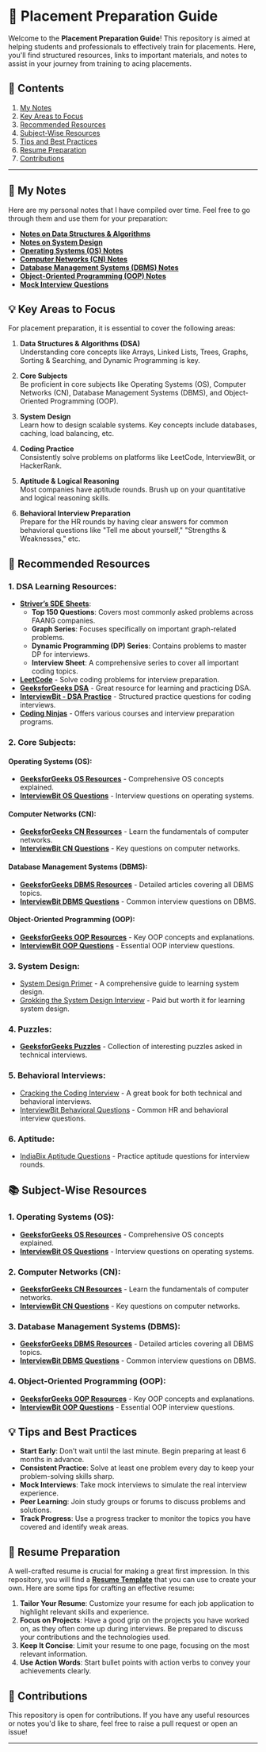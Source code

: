 # 🚀 Placement Preparation Guide

Welcome to the **Placement Preparation Guide**! This repository is aimed at helping students and professionals to effectively train for placements. Here, you'll find structured resources, links to important materials, and notes to assist in your journey from training to acing placements.

## 📑 Contents

1. [My Notes](#-my-notes)
2. [Key Areas to Focus](#-key-areas-to-focus)
3. [Recommended Resources](#-recommended-resources)
4. [Subject-Wise Resources](#-subject-wise-resources)
5. [Tips and Best Practices](#-tips-and-best-practices)
6. [Resume Preparation](#-resume-preparation)
7. [Contributions](#-contributions)

---

## 📝 My Notes

Here are my personal notes that I have compiled over time. Feel free to go through them and use them for your preparation:

- **[Notes on Data Structures & Algorithms](link_to_your_notes)**
- **[Notes on System Design](link_to_your_notes)**
- **[Operating Systems (OS) Notes](link_to_your_notes)**
- **[Computer Networks (CN) Notes](link_to_your_notes)**
- **[Database Management Systems (DBMS) Notes](link_to_your_notes)**
- **[Object-Oriented Programming (OOP) Notes](link_to_your_notes)**
- **[Mock Interview Questions](link_to_your_notes)**

## 💡 Key Areas to Focus

For placement preparation, it is essential to cover the following areas:

1. **Data Structures & Algorithms (DSA)**  
   Understanding core concepts like Arrays, Linked Lists, Trees, Graphs, Sorting & Searching, and Dynamic Programming is key.
   
2. **Core Subjects**  
   Be proficient in core subjects like Operating Systems (OS), Computer Networks (CN), Database Management Systems (DBMS), and Object-Oriented Programming (OOP).

3. **System Design**  
   Learn how to design scalable systems. Key concepts include databases, caching, load balancing, etc.

4. **Coding Practice**  
   Consistently solve problems on platforms like LeetCode, InterviewBit, or HackerRank.
   
5. **Aptitude & Logical Reasoning**  
   Most companies have aptitude rounds. Brush up on your quantitative and logical reasoning skills.
   
6. **Behavioral Interview Preparation**  
   Prepare for the HR rounds by having clear answers for common behavioral questions like "Tell me about yourself," "Strengths & Weaknesses," etc.

## 🔗 Recommended Resources

### 1. **DSA Learning Resources**:
- **[Striver’s SDE Sheets](https://takeuforward.org/interviews/strivers-sde-sheet-top-coding-interview-problems/)**:
   - **Top 150 Questions**: Covers most commonly asked problems across FAANG companies.
   - **Graph Series**: Focuses specifically on important graph-related problems.
   - **Dynamic Programming (DP) Series**: Contains problems to master DP for interviews.
   - **Interview Sheet**: A comprehensive series to cover all important coding topics.
- **[LeetCode](https://leetcode.com/)** - Solve coding problems for interview preparation.
- **[GeeksforGeeks DSA](https://www.geeksforgeeks.org/data-structures/)** - Great resource for learning and practicing DSA.
- **[InterviewBit - DSA Practice](https://www.interviewbit.com/practice/)** - Structured practice questions for coding interviews.
- **[Coding Ninjas](https://www.codingninjas.com/)** - Offers various courses and interview preparation programs.

### 2. **Core Subjects**:

#### **Operating Systems (OS)**:
- **[GeeksforGeeks OS Resources](https://www.geeksforgeeks.org/operating-systems/)** - Comprehensive OS concepts explained.
- **[InterviewBit OS Questions](https://www.interviewbit.com/operating-system/interview-questions/)** - Interview questions on operating systems.

#### **Computer Networks (CN)**:
- **[GeeksforGeeks CN Resources](https://www.geeksforgeeks.org/computer-network-tutorials/)** - Learn the fundamentals of computer networks.
- **[InterviewBit CN Questions](https://www.interviewbit.com/computer-network/interview-questions/)** - Key questions on computer networks.

#### **Database Management Systems (DBMS)**:
- **[GeeksforGeeks DBMS Resources](https://www.geeksforgeeks.org/dbms/)** - Detailed articles covering all DBMS topics.
- **[InterviewBit DBMS Questions](https://www.interviewbit.com/dbms-interview-questions/)** - Common interview questions on DBMS.

#### **Object-Oriented Programming (OOP)**:
- **[GeeksforGeeks OOP Resources](https://www.geeksforgeeks.org/object-oriented-programming-oops-concept-in-java/)** - Key OOP concepts and explanations.
- **[InterviewBit OOP Questions](https://www.interviewbit.com/oops-interview-questions/)** - Essential OOP interview questions.

### 3. **System Design**:
- [System Design Primer](https://github.com/donnemartin/system-design-primer) - A comprehensive guide to learning system design.
- [Grokking the System Design Interview](https://www.educative.io/courses/grokking-the-system-design-interview) - Paid but worth it for learning system design.

### 4. **Puzzles**:
- **[GeeksforGeeks Puzzles](https://www.geeksforgeeks.org/puzzles/)** - Collection of interesting puzzles asked in technical interviews.

### 5. **Behavioral Interviews**:
- [Cracking the Coding Interview](https://www.amazon.com/dp/0984782850) - A great book for both technical and behavioral interviews.
- [InterviewBit Behavioral Questions](https://www.interviewbit.com/behavioral-interview-questions/) - Common HR and behavioral interview questions.

### 6. **Aptitude**:
- [IndiaBix Aptitude Questions](https://www.indiabix.com/aptitude/questions-and-answers/) - Practice aptitude questions for interview rounds.
  
## 📚 Subject-Wise Resources

### 1. **Operating Systems (OS)**:
- **[GeeksforGeeks OS Resources](https://www.geeksforgeeks.org/operating-systems/)** - Comprehensive OS concepts explained.
- **[InterviewBit OS Questions](https://www.interviewbit.com/operating-system/interview-questions/)** - Interview questions on operating systems.

### 2. **Computer Networks (CN)**:
- **[GeeksforGeeks CN Resources](https://www.geeksforgeeks.org/computer-network-tutorials/)** - Learn the fundamentals of computer networks.
- **[InterviewBit CN Questions](https://www.interviewbit.com/computer-network/interview-questions/)** - Key questions on computer networks.

### 3. **Database Management Systems (DBMS)**:
- **[GeeksforGeeks DBMS Resources](https://www.geeksforgeeks.org/dbms/)** - Detailed articles covering all DBMS topics.
- **[InterviewBit DBMS Questions](https://www.interviewbit.com/dbms-interview-questions/)** - Common interview questions on DBMS.

### 4. **Object-Oriented Programming (OOP)**:
- **[GeeksforGeeks OOP Resources](https://www.geeksforgeeks.org/object-oriented-programming-oops-concept-in-java/)** - Key OOP concepts and explanations.
- **[InterviewBit OOP Questions](https://www.interviewbit.com/oops-interview-questions/)** - Essential OOP interview questions.

## 💡 Tips and Best Practices

- **Start Early**: Don’t wait until the last minute. Begin preparing at least 6 months in advance.
- **Consistent Practice**: Solve at least one problem every day to keep your problem-solving skills sharp.
- **Mock Interviews**: Take mock interviews to simulate the real interview experience.
- **Peer Learning**: Join study groups or forums to discuss problems and solutions.
- **Track Progress**: Use a progress tracker to monitor the topics you have covered and identify weak areas.

## 📄 Resume Preparation

A well-crafted resume is crucial for making a great first impression. In this repository, you will find a **[Resume Template](link_to_resume_template)** that you can use to create your own. Here are some tips for crafting an effective resume:

1. **Tailor Your Resume**: Customize your resume for each job application to highlight relevant skills and experience.
2. **Focus on Projects**: Have a good grip on the projects you have worked on, as they often come up during interviews. Be prepared to discuss your contributions and the technologies used.
3. **Keep It Concise**: Limit your resume to one page, focusing on the most relevant information.
4. **Use Action Words**: Start bullet points with action verbs to convey your achievements clearly.

## 🤝 Contributions

This repository is open for contributions. If you have any useful resources or notes you'd like to share, feel free to raise a pull request or open an issue!

---
